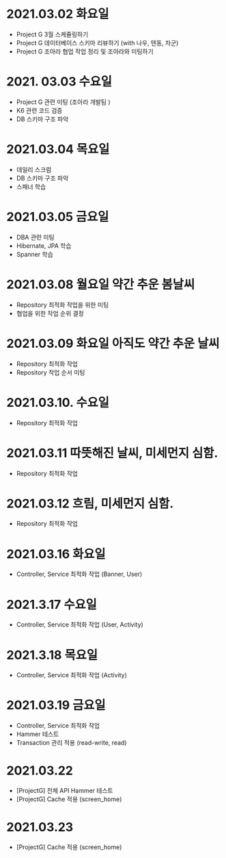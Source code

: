 
# 2021.03.02 화요일 

- Project G 3월 스케쥴링하기
- Project G 데이터베이스 스키마 리뷰하기 (with 나우, 텐동, 차군)
- Project G 조아라 협업 작업 정리 및 조아라와 미팅하기

# 2021. 03.03 수요일 

- Project G 관련 미팅 (조아라 개발팀 )
- K6 관련 코드 검증 
- DB 스키마 구조 파악 

# 2021.03.04 목요일

- 데일리 스크럼 
- DB 스키마 구조 파악
- 스패너 학습 

# 2021.03.05 금요일

- DBA 관련 미팅
- Hibernate, JPA 학습
- Spanner 학습

# 2021.03.08 월요일 약간 추운 봄날씨

- Repository 최적화 작업을 위한 미팅  
- 협업을 위한 작업 순위 결정 

# 2021.03.09 화요일 아직도 약간 추운 날씨

- Repository 최적화 작업
- Repository 작업 순서 미팅 

# 2021.03.10. 수요일 

- Repository 최적화 작업

# 2021.03.11 따뜻해진 날씨, 미세먼지 심함. 

- Repository 최적화 작업

# 2021.03.12 흐림, 미세먼지 심함.

- Repository 최적화 작업

# 2021.03.16 화요일 

- Controller, Service 최적화 작업 (Banner, User)

# 2021.3.17 수요일 

- Controller, Service 최적화 작업 (User, Activity)

# 2021.3.18 목요일

- Controller, Service 최적화 작업 (Activity)

# 2021.03.19 금요일 

- Controller, Service 최적화 작업
- Hammer 테스트 
- Transaction 관리 적용 (read-write, read)

# 2021.03.22

- [ProjectG] 전체 API Hammer 테스트 
- [ProjectG] Cache 적용 (screen_home)

# 2021.03.23 

- [ProjectG] Cache 적용 (screen_home)
